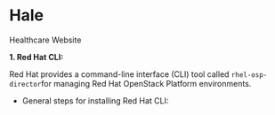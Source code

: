 # Hale
Healthcare Website 

**1. Red Hat CLI:**

Red Hat provides a command-line interface (CLI) tool called ```rhel-osp-director```for managing Red Hat OpenStack Platform environments. 

- General steps for installing Red Hat CLI: 
